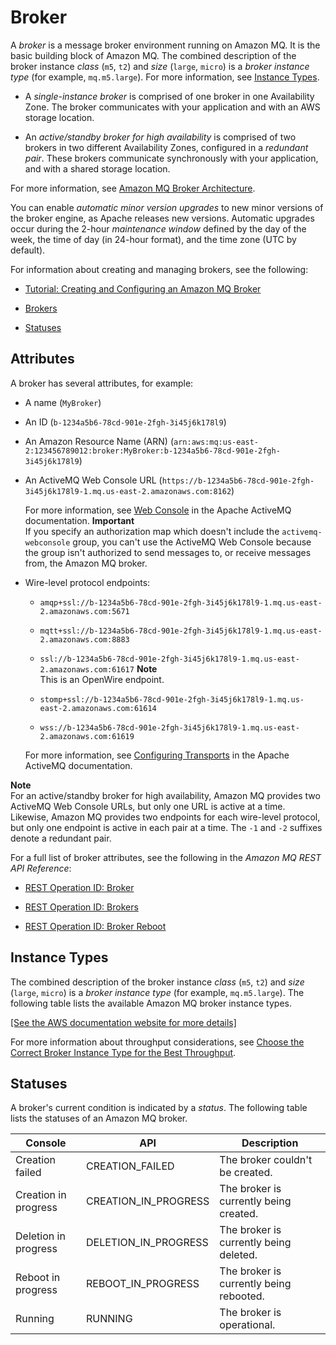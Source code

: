 # Broker<a name="broker"></a>

A *broker* is a message broker environment running on Amazon MQ\. It is the basic building block of Amazon MQ\. The combined description of the broker instance *class* \(`m5`, `t2`\) and *size* \(`large`, `micro`\) is a *broker instance type* \(for example, `mq.m5.large`\)\. For more information, see [Instance Types](#broker-instance-types)\.

+ A *single\-instance broker* is comprised of one broker in one Availability Zone\. The broker communicates with your application and with an AWS storage location\.

+ An *active/standby broker for high availability* is comprised of two brokers in two different Availability Zones, configured in a *redundant pair*\. These brokers communicate synchronously with your application, and with a shared storage location\.

For more information, see [Amazon MQ Broker Architecture](amazon-mq-broker-architecture.md)\.

You can enable *automatic minor version upgrades* to new minor versions of the broker engine, as Apache releases new versions\. Automatic upgrades occur during the 2\-hour *maintenance window* defined by the day of the week, the time of day \(in 24\-hour format\), and the time zone \(UTC by default\)\.

For information about creating and managing brokers, see the following:

+ [Tutorial: Creating and Configuring an Amazon MQ Broker](amazon-mq-creating-configuring-broker.md)

+ [Brokers](amazon-mq-limits.md#broker-limits)

+ [Statuses](#broker-statuses)

## Attributes<a name="broker-attributes"></a>

A broker has several attributes, for example:

+ A name \(`MyBroker`\)

+ An ID \(`b-1234a5b6-78cd-901e-2fgh-3i45j6k178l9`\)

+ An Amazon Resource Name \(ARN\) \(`arn:aws:mq:us-east-2:123456789012:broker:MyBroker:b-1234a5b6-78cd-901e-2fgh-3i45j6k178l9`\)

+ An ActiveMQ Web Console URL \(`https://b-1234a5b6-78cd-901e-2fgh-3i45j6k178l9-1.mq.us-east-2.amazonaws.com:8162`\)

  For more information, see [Web Console](http://activemq.apache.org/web-console.html) in the Apache ActiveMQ documentation\.
**Important**  
If you specify an authorization map which doesn't include the `activemq-webconsole` group, you can't use the ActiveMQ Web Console because the group isn't authorized to send messages to, or receive messages from, the Amazon MQ broker\.

+ Wire\-level protocol endpoints:

  + `amqp+ssl://b-1234a5b6-78cd-901e-2fgh-3i45j6k178l9-1.mq.us-east-2.amazonaws.com:5671`

  + `mqtt+ssl://b-1234a5b6-78cd-901e-2fgh-3i45j6k178l9-1.mq.us-east-2.amazonaws.com:8883`

  + `ssl://b-1234a5b6-78cd-901e-2fgh-3i45j6k178l9-1.mq.us-east-2.amazonaws.com:61617`
**Note**  
This is an OpenWire endpoint\.

  + `stomp+ssl://b-1234a5b6-78cd-901e-2fgh-3i45j6k178l9-1.mq.us-east-2.amazonaws.com:61614`

  + `wss://b-1234a5b6-78cd-901e-2fgh-3i45j6k178l9-1.mq.us-east-2.amazonaws.com:61619`

  For more information, see [Configuring Transports](http://activemq.apache.org/configuring-transports.html) in the Apache ActiveMQ documentation\.

**Note**  
For an active/standby broker for high availability, Amazon MQ provides two ActiveMQ Web Console URLs, but only one URL is active at a time\. Likewise, Amazon MQ provides two endpoints for each wire\-level protocol, but only one endpoint is active in each pair at a time\. The `-1` and `-2` suffixes denote a redundant pair\.

For a full list of broker attributes, see the following in the *Amazon MQ REST API Reference*:

+ [REST Operation ID: Broker](http://docs.aws.amazon.com/amazon-mq/latest/api-reference/rest-api-broker.html)

+ [REST Operation ID: Brokers](http://docs.aws.amazon.com/amazon-mq/latest/api-reference/rest-api-brokers.html)

+ [REST Operation ID: Broker Reboot](http://docs.aws.amazon.com/amazon-mq/latest/api-reference/rest-api-broker-reboot.html)

## Instance Types<a name="broker-instance-types"></a>

The combined description of the broker instance *class* \(`m5`, `t2`\) and *size* \(`large`, `micro`\) is a *broker instance type* \(for example, `mq.m5.large`\)\. The following table lists the available Amazon MQ broker instance types\.

[\[See the AWS documentation website for more details\]](http://docs.aws.amazon.com/amazon-mq/latest/developer-guide/broker.html)

For more information about throughput considerations, see [Choose the Correct Broker Instance Type for the Best Throughput](ensuring-effective-amazon-mq-performance.md#broker-instance-types-choosing)\.

## Statuses<a name="broker-statuses"></a>

A broker's current condition is indicated by a *status*\. The following table lists the statuses of an Amazon MQ broker\.


| Console | API | Description | 
| --- | --- | --- | 
| Creation failed | CREATION\_FAILED | The broker couldn't be created\. | 
| Creation in progress | CREATION\_IN\_PROGRESS | The broker is currently being created\. | 
| Deletion in progress | DELETION\_IN\_PROGRESS | The broker is currently being deleted\. | 
| Reboot in progress | REBOOT\_IN\_PROGRESS | The broker is currently being rebooted\. | 
| Running | RUNNING | The broker is operational\. | 